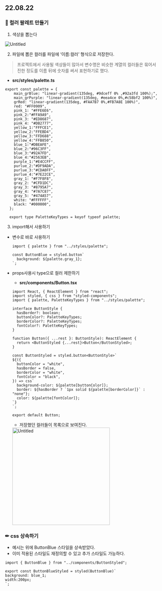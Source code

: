 ## 22.08.22

### 🎨 컬러 팔레트 만들기

1. 색상을 뽑는다

![Untitled](C:\Users\multicampus\Desktop\공통프로젝트\프로젝트사용컬러표.png)

2. 파일에 뽑은 컬러를 파일에 ‘이름:컬러’ 형식으로 저장한다.

> 프로젝트에서 사용될 색상들이 많아서 변수명은 비슷한 계열의 컬러들은 묶어서 진한 정도를 이름 뒤에 숫자를 써서 표현하기로 했다.

- **src/styles/palette.ts**

```tsx
export const palette = {
    main_grBlue: "linear-gradient(135deg, #9dceff 0% ,#92a3fd 100%);",
    main_grPurple: "linear-gradient(135deg, #eea4ce 0%,#c58bf2 100%)",
    grRed: "linear-gradient(135deg, #FAA7B7 0%,#FB7A8E 100%)",
    red: "#FF0909",
    pink_1: "#FFE6E6",
    pink_2:"#FFA9A9",
    pink_3: "#ED8687",
    pink_4: "#DB2777",
    yellow_1:"FFFCE1",
    yellow_2:"FFEBD4",
    yellow_3:"FFD688",
    yellow_4:"FFB850",
    blue_1:"#DBEAFE",
    blue_2:"#96C3FF",
    blue_3:"#92A7FD",
    blue_4:"#2563EB",
    purple_1:"#E4CCFF",
    purlue_2:"#DF9ADA",
    purlue_3:"#CDA0FF",
    purlue_4:"#7E22CE",
    gray_1: "#F7F8F8",
    gray_2: "#CFD1DC",
    gray_3: "#8795A7",
    gray_4: "#7A7C87",
    gray_5: "#474A57",
    white: "#FFFFFF",
    black: "#000000",
  };

  export type PaletteKeyTypes = keyof typeof palette;
```

3. import해서 사용하기
- 변수로 바로 사용하기
  
  ```tsx
  import { palette } from "../styles/palette";
  
  const ButtonBlue = styled.button`
    background: ${palette.gray_1};
  `;
  ```

- props사용시 type으로 컬러 제한하기
  
  - **src/components/Button.tsx**
  
  ```tsx
  import React, { ReactElement } from "react";
  import styled, { css } from "styled-components";
  import { palette, PaletteKeyTypes } from "../styles/palette";
  
  interface ButtonStyle {
    hasBorder?: boolean;
    buttonColor?: PaletteKeyTypes;
    borderColor?: PaletteKeyTypes;
    fontColor?: PaletteKeyTypes;
  }
  
  function Button({ ...rest }: ButtonStyle): ReactElement {
    return <ButtonStyled {...rest}>Button</ButtonStyled>;
  }
  
  const ButtonStyled = styled.button<ButtonStyle>`
  ${({
    buttonColor = "white",
    hasBorder = false,
    borderColor = "white",
    fontColor = "black",
  }) => css`
    background-color: ${palette[buttonColor]};
    border: ${hasBorder ? `1px solid ${palette[borderColor]}` : "none"};
    color: ${palette[fontColor]};
  `}
  `;
  
  export default Button;
  ```
  
  - 저장했던 컬러들이 목록으로 보여진다.
  
  <img src="file:///C:/Users/multicampus/Desktop/공통프로젝트/목록.png" title="" alt="Untitled" width="320">

### ✏ css 상속하기

- 예시는 위에 ButtonBlue 스타일을 상속받았다.
- 이미 적용된 스타일도 재정의할 수 있고 추가 스타일도 가능하다.

```tsx
import { ButtonBlue } from "../components/ButtonStyled";

export const ButtonBlueStyled = styled(ButtonBlue)`
background: blue_1;
width:200px;
`;
```



